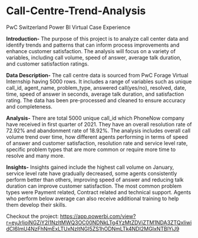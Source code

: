 # Call-Centre-Trend-Analysis
PwC Switzerland Power BI Virtual Case Experience

**Introduction-** The purpose of this project is to analyze call center data and identify trends and patterns that can inform process improvements and enhance customer satisfaction. The analysis will focus on a variety of variables, including call volume, speed of answer, average talk duration, and customer satisfaction ratings.

**Data Description-** The call centre data is sourced from PwC Forage Virtual Internship having 5000 rows. It includes a range of variables such as unique call_id, agent_name, problem_type, answered call(yes/no), resolved, date, time, speed of answer in seconds, average talk duration, and satisfaction rating. The data has been pre-processed and cleaned to ensure accuracy and completeness.

**Analysis-** There are total 5000 unique call_id which PhoneNow company have received in first quarter of 2021. They have an overall resolution rate of 72.92% and abandonment rate of 18.92%. The analysis includes overall call volume trend over time, how different agents performing in terms of speed of answer and customer satisfaction, resolution rate and service level rate, specific problem types that are more common or require more time to resolve and many more.

**Insights-** Insights gained include the highest call volume on January, service level rate have gradually decreased, some agents consistently perform better than others, improving speed of answer and reducing talk duration can improve customer satisfaction. The most common problem types were Payment related, Contract related and technical support. Agents who perform below average can also receive additional training to help them develop their skills.

Checkout the project: https://app.powerbi.com/view?r=eyJrIjoiNGZiY2I1NzItMWQ3OC00NDNkLTg4YzMtZDViZTM1NDA3ZTQxIiwidCI6ImU4NzFhNmExLTUxNzItNGI5ZS1hODNmLTk4NDI2MGIxNTBlYiJ9


